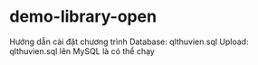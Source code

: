 # demo-library-open
Hướng dẫn cài đặt chương trình
Database: qlthuvien.sql
Upload: qlthuvien.sql lên MySQL là có thể chạy